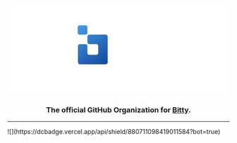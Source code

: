 <p align="center">
  <img src="https://github.com/Bitty-cf/.github/blob/main/github-banner.png?raw=true"/>
</p>
<h3 align="center">The official GitHub Organization for <a href="https://bittybot.cf/">Bitty</a>.</h3>
<hr>
![](https://dcbadge.vercel.app/api/shield/880711098419011584?bot=true)

